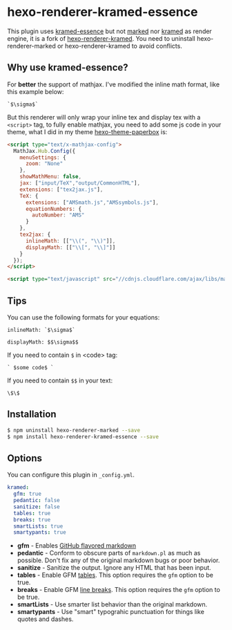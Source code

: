 # hexo-renderer-kramed-essence

This plugin uses [kramed-essence] but not [marked] nor [kramed] as render engine, it is a fork of [hexo-renderer-kramed](https://github.com/GitbookIO/kramed). You need to uninstall hexo-renderer-marked or hexo-renderer-kramed to avoid conflicts.

## Why use kramed-essence?

For **better** the support of mathjax. I've modified the inline math format, like this example below:

```
`$\sigma$`
```

But this renderer will only wrap your inline tex and display tex with a `<script>` tag, to fully enable mathjax, you need to add some js code in your theme, what I did in my theme [hexo-theme-paperbox](https://github.com/sun11/hexo-theme-paperbox) is:

```html
<script type="text/x-mathjax-config">
  MathJax.Hub.Config({
    menuSettings: {
      zoom: "None"
    },
    showMathMenu: false,
    jax: ["input/TeX","output/CommonHTML"],
    extensions: ["tex2jax.js"],
    TeX: {
      extensions: ["AMSmath.js","AMSsymbols.js"],
      equationNumbers: {
        autoNumber: "AMS"
      }
    },
    tex2jax: {
      inlineMath: [["\\(", "\\)"]],
      displayMath: [["\\[", "\\]"]]
    }
  });
</script>

<script type="text/javascript" src="//cdnjs.cloudflare.com/ajax/libs/mathjax/2.6.1/MathJax.js"></script>
```

## Tips

You can use the following formats for your equations:

```
inlineMath: `$\sigma$`

displayMath: $$\sigma$$
```

If you need to contain `$` in \<code\> tag:

```
` $some code$ `
```

If you need to contain `$$` in your text:

```
\$\$
```

## Installation

``` bash
$ npm uninstall hexo-renderer-marked --save
$ npm install hexo-renderer-kramed-essence --save
```

## Options

You can configure this plugin in `_config.yml`.

``` yaml
kramed:
  gfm: true
  pedantic: false
  sanitize: false
  tables: true
  breaks: true
  smartLists: true
  smartypants: true
```

- **gfm** - Enables [GitHub flavored markdown](https://help.github.com/articles/github-flavored-markdown)
- **pedantic** - Conform to obscure parts of `markdown.pl` as much as possible. Don't fix any of the original markdown bugs or poor behavior.
- **sanitize** - Sanitize the output. Ignore any HTML that has been input.
- **tables** - Enable GFM [tables](https://github.com/adam-p/markdown-here/wiki/Markdown-Cheatsheet#wiki-tables). This option requires the `gfm` option to be true.
- **breaks** - Enable GFM [line breaks](https://help.github.com/articles/github-flavored-markdown#newlines). This option requires the `gfm` option to be true.
- **smartLists** - Use smarter list behavior than the original markdown.
- **smartypants** - Use "smart" typograhic punctuation for things like quotes and dashes.

[Markdown]: http://daringfireball.net/projects/markdown/
[marked]: https://github.com/chjj/marked
[kramed]: https://github.com/GitbookIO/kramed
[kramed-essence]: https://github.com/sshwy/kramed-essence
